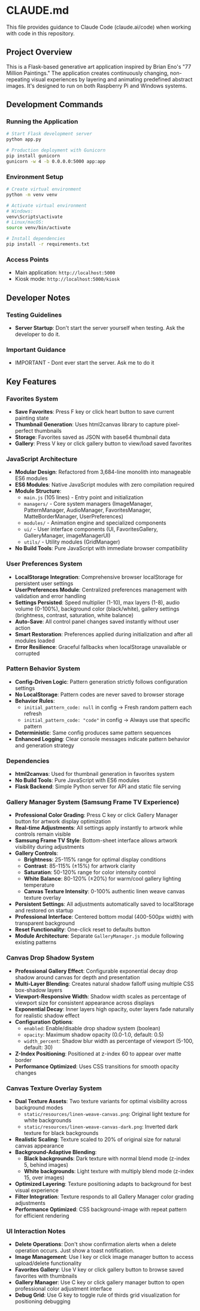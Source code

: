 # CLAUDE.md

This file provides guidance to Claude Code (claude.ai/code) when working with code in this repository.

## Project Overview

This is a Flask-based generative art application inspired by Brian Eno's "77 Million Paintings." The application creates continuously changing, non-repeating visual experiences by layering and animating predefined abstract images. It's designed to run on both Raspberry Pi and Windows systems.

## Development Commands

### Running the Application
```bash
# Start Flask development server
python app.py

# Production deployment with Gunicorn
pip install gunicorn
gunicorn -w 4 -b 0.0.0.0:5000 app:app
```

### Environment Setup
```bash
# Create virtual environment
python -m venv venv

# Activate virtual environment
# Windows:
venv\Scripts\activate
# Linux/macOS:
source venv/bin/activate

# Install dependencies
pip install -r requirements.txt
```

### Access Points
- Main application: `http://localhost:5000`
- Kiosk mode: `http://localhost:5000/kiosk`

## Developer Notes

### Testing Guidelines
- **Server Startup**: Don't start the server yourself when testing. Ask the developer to do it.

### Important Guidance
 - IMPORTANT - Dont ever start the server. Ask me to do it

## Key Features

### Favorites System
- **Save Favorites**: Press F key or click heart button to save current painting state
- **Thumbnail Generation**: Uses html2canvas library to capture pixel-perfect thumbnails
- **Storage**: Favorites saved as JSON with base64 thumbnail data
- **Gallery**: Press V key or click gallery button to view/load saved favorites

### JavaScript Architecture
- **Modular Design**: Refactored from 3,684-line monolith into manageable ES6 modules
- **ES6 Modules**: Native JavaScript modules with zero compilation required
- **Module Structure**:
  - `main.js` (105 lines) - Entry point and initialization
  - `managers/` - Core system managers (ImageManager, PatternManager, AudioManager, FavoritesManager, MatteBorderManager, UserPreferences)
  - `modules/` - Animation engine and specialized components
  - `ui/` - User interface components (UI, FavoritesGallery, GalleryManager, imageManagerUI)
  - `utils/` - Utility modules (GridManager)
- **No Build Tools**: Pure JavaScript with immediate browser compatibility

### User Preferences System
- **LocalStorage Integration**: Comprehensive browser localStorage for persistent user settings
- **UserPreferences Module**: Centralized preferences management with validation and error handling
- **Settings Persisted**: Speed multiplier (1-10), max layers (1-8), audio volume (0-100%), background color (black/white), gallery settings (brightness, contrast, saturation, white balance)
- **Auto-Save**: All control panel changes saved instantly without user action
- **Smart Restoration**: Preferences applied during initialization and after all modules loaded
- **Error Resilience**: Graceful fallbacks when localStorage unavailable or corrupted

### Pattern Behavior System
- **Config-Driven Logic**: Pattern generation strictly follows configuration settings
- **No LocalStorage**: Pattern codes are never saved to browser storage
- **Behavior Rules**:
  - `initial_pattern_code: null` in config → Fresh random pattern each refresh
  - `initial_pattern_code: "code"` in config → Always use that specific pattern
- **Deterministic**: Same config produces same pattern sequences
- **Enhanced Logging**: Clear console messages indicate pattern behavior and generation strategy

### Dependencies
- **html2canvas**: Used for thumbnail generation in favorites system
- **No Build Tools**: Pure JavaScript with ES6 modules
- **Flask Backend**: Simple Python server for API and static file serving

### Gallery Manager System (Samsung Frame TV Experience)
- **Professional Color Grading**: Press C key or click Gallery Manager button for artwork display optimization
- **Real-time Adjustments**: All settings apply instantly to artwork while controls remain visible
- **Samsung Frame TV Style**: Bottom-sheet interface allows artwork visibility during adjustments
- **Gallery Controls**:
  - **Brightness**: 25-115% range for optimal display conditions
  - **Contrast**: 85-115% (±15%) for artwork clarity  
  - **Saturation**: 50-120% range for color intensity control
  - **White Balance**: 80-120% (±20%) for warm/cool gallery lighting temperature
  - **Canvas Texture Intensity**: 0-100% authentic linen weave canvas texture overlay
- **Persistent Settings**: All adjustments automatically saved to localStorage and restored on startup
- **Professional Interface**: Centered bottom modal (400-500px width) with transparent background
- **Reset Functionality**: One-click reset to defaults button
- **Module Architecture**: Separate `GalleryManager.js` module following existing patterns

### Canvas Drop Shadow System
- **Professional Gallery Effect**: Configurable exponential decay drop shadow around canvas for depth and presentation
- **Multi-Layer Blending**: Creates natural shadow falloff using multiple CSS box-shadow layers
- **Viewport-Responsive Width**: Shadow width scales as percentage of viewport size for consistent appearance across displays
- **Exponential Decay**: Inner layers high opacity, outer layers fade naturally for realistic shadow effect
- **Configuration Options**:
  - `enabled`: Enable/disable drop shadow system (boolean)
  - `opacity`: Maximum shadow opacity (0.0-1.0, default: 0.5)
  - `width_percent`: Shadow blur width as percentage of viewport (5-100, default: 30)
- **Z-Index Positioning**: Positioned at z-index 60 to appear over matte border
- **Performance Optimized**: Uses CSS transitions for smooth opacity changes

### Canvas Texture Overlay System
- **Dual Texture Assets**: Two texture variants for optimal visibility across background modes
  - `static/resources/linen-weave-canvas.png`: Original light texture for white backgrounds
  - `static/resources/linen-weave-canvas-dark.png`: Inverted dark texture for black backgrounds
- **Realistic Scaling**: Texture scaled to 20% of original size for natural canvas appearance
- **Background-Adaptive Blending**: 
  - **Black backgrounds**: Dark texture with normal blend mode (z-index 5, behind images)
  - **White backgrounds**: Light texture with multiply blend mode (z-index 15, over images)
- **Optimized Layering**: Texture positioning adapts to background for best visual experience
- **Filter Integration**: Texture responds to all Gallery Manager color grading adjustments
- **Performance Optimized**: CSS background-image with repeat pattern for efficient rendering

### UI Interaction Notes
- **Delete Operations**: Don't show confirmation alerts when a delete operation occurs. Just show a toast notification.
- **Image Management**: Use I key or click image manager button to access upload/delete functionality
- **Favorites Gallery**: Use V key or click gallery button to browse saved favorites with thumbnails
- **Gallery Manager**: Use C key or click gallery manager button to open professional color adjustment interface
- **Debug Grid**: Use G key to toggle rule of thirds grid visualization for positioning debugging